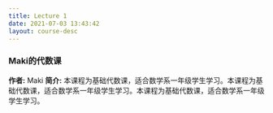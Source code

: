 ```yaml
---
title: Lecture 1
date: 2021-07-03 13:43:42
layout: course-desc
---
```


### Maki的代数课
**作者:** Maki
**简介:** 本课程为基础代数课，适合数学系一年级学生学习。本课程为基础代数课，适合数学系一年级学生学习。本课程为基础代数课，适合数学系一年级学生学习。